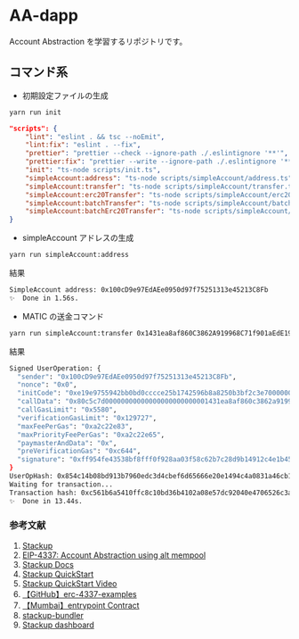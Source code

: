 # AA-dapp

Account Abstraction を学習するリポジトリです。

## コマンド系

- 初期設定ファイルの生成

```bash
yarn run init
```

```json
"scripts": {
    "lint": "eslint . && tsc --noEmit",
    "lint:fix": "eslint . --fix",
    "prettier": "prettier --check --ignore-path ./.eslintignore '**'",
    "prettier:fix": "prettier --write --ignore-path ./.eslintignore '**'",
    "init": "ts-node scripts/init.ts",
    "simpleAccount:address": "ts-node scripts/simpleAccount/address.ts",
    "simpleAccount:transfer": "ts-node scripts/simpleAccount/transfer.ts",
    "simpleAccount:erc20Transfer": "ts-node scripts/simpleAccount/erc20Transfer.ts",
    "simpleAccount:batchTransfer": "ts-node scripts/simpleAccount/batchTransfer.ts",
    "simpleAccount:batchErc20Transfer": "ts-node scripts/simpleAccount/batchErc20Transfer.ts"
}
```

- simpleAccount アドレスの生成

```bash
yarn run simpleAccount:address
```

結果

```bash
SimpleAccount address: 0x100cD9e97EdAEe0950d97f75251313e45213C8Fb
✨  Done in 1.56s.
```

- MATIC の送金コマンド

```bash
yarn run simpleAccount:transfer 0x1431ea8af860C3862A919968C71f901aEdE1910E 0.03
```

結果

```bash
Signed UserOperation: {
  "sender": "0x100cD9e97EdAEe0950d97f75251313e45213C8Fb",
  "nonce": "0x0",
  "initCode": "0xe19e9755942bb0bd0cccce25b1742596b8a8250b3bf2c3e700000000000000000000000078d4f01f56b982a3b03c4e127a5d3afa8ebee68600000000000000000000000051908f598a5e0d8f1a3babfa6df76f9704dad0720000000000000000000000000000000000000000000000000000000000000000",
  "callData": "0x80c5c7d00000000000000000000000001431ea8af860c3862a919968c71f901aede1910e000000000000000000000000000000000000000000000000006a94d74f43000000000000000000000000000000000000000000000000000000000000000000600000000000000000000000000000000000000000000000000000000000000000",
  "callGasLimit": "0x5580",
  "verificationGasLimit": "0x129727",
  "maxFeePerGas": "0xa2c22e83",
  "maxPriorityFeePerGas": "0xa2c22e65",
  "paymasterAndData": "0x",
  "preVerificationGas": "0xc644",
  "signature": "0xff954fe43538bf8fff0f928aa03f58c62b7c28d9b14912c4e1b452853124bd622053de4915a85e55697f714e80bf7668670e043467d2116df33979a1c2fd2f551b"
}
UserOpHash: 0x854c14b08bd913b7960edc3d4cbef6d65666e20e1494c4a0831a46cb18829fd1
Waiting for transaction...
Transaction hash: 0xc561b6a5410ffc8c10bd36b4102a08e57dc92040e4706526c3acedc42143d20d
✨  Done in 13.44s.
```

### 参考文献

1. [Stackup](https://www.stackup.sh/)
2. [EIP-4337: Account Abstraction using alt mempool](https://eips.ethereum.org/EIPS/eip-4337)
3. [Stackup Docs](https://docs.stackup.sh/)
4. [Stackup QuickStart](https://docs.stackup.sh/docs/guides/quickstart)
5. [Stackup QuickStart Video](https://www.youtube.com/watch?v=zvnm2GnMAts)
6. [【GitHub】erc-4337-examples](https://github.com/stackup-wallet/erc-4337-examples)
7. [【Mumbai】entrypoint Contract](https://mumbai.polygonscan.com/address/0x78d4f01f56b982a3B03C4E127A5D3aFa8EBee686#code)
8. [stackup-bundler](https://github.com/stackup-wallet/stackup-bundler)
9. [Stackup dashboard](https://app.stackup.sh/dashboard)
